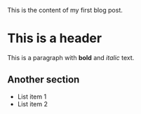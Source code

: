 This is the content of my first blog post. 

# This is a header

This is a paragraph with **bold** and *italic* text.

## Another section

- List item 1
- List item 2
